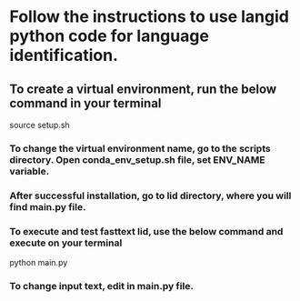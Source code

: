 # Follow the instructions to use langid python code for language identification.
## To create a virtual environment, run the below command in your terminal
source setup.sh

### To change the virtual environment name, go to the scripts directory. Open conda_env_setup.sh file, set ENV_NAME variable.

### After successful installation, go to lid directory, where you will find main.py file.
### To execute and test fasttext lid, use the below command and execute on your terminal
python main.py 

### To change input text, edit in main.py file. 

